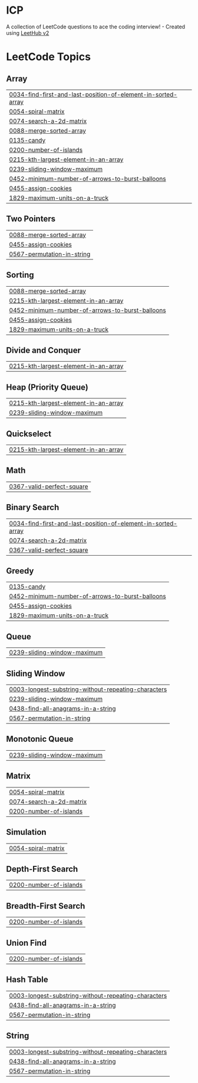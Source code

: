 # ICP
A collection of LeetCode questions to ace the coding interview! - Created using [LeetHub v2](https://github.com/arunbhardwaj/LeetHub-2.0)

<!---LeetCode Topics Start-->
# LeetCode Topics
## Array
|  |
| ------- |
| [0034-find-first-and-last-position-of-element-in-sorted-array](https://github.com/shubhkesh05/ICP/tree/master/0034-find-first-and-last-position-of-element-in-sorted-array) |
| [0054-spiral-matrix](https://github.com/shubhkesh05/ICP/tree/master/0054-spiral-matrix) |
| [0074-search-a-2d-matrix](https://github.com/shubhkesh05/ICP/tree/master/0074-search-a-2d-matrix) |
| [0088-merge-sorted-array](https://github.com/shubhkesh05/ICP/tree/master/0088-merge-sorted-array) |
| [0135-candy](https://github.com/shubhkesh05/ICP/tree/master/0135-candy) |
| [0200-number-of-islands](https://github.com/shubhkesh05/ICP/tree/master/0200-number-of-islands) |
| [0215-kth-largest-element-in-an-array](https://github.com/shubhkesh05/ICP/tree/master/0215-kth-largest-element-in-an-array) |
| [0239-sliding-window-maximum](https://github.com/shubhkesh05/ICP/tree/master/0239-sliding-window-maximum) |
| [0452-minimum-number-of-arrows-to-burst-balloons](https://github.com/shubhkesh05/ICP/tree/master/0452-minimum-number-of-arrows-to-burst-balloons) |
| [0455-assign-cookies](https://github.com/shubhkesh05/ICP/tree/master/0455-assign-cookies) |
| [1829-maximum-units-on-a-truck](https://github.com/shubhkesh05/ICP/tree/master/1829-maximum-units-on-a-truck) |
## Two Pointers
|  |
| ------- |
| [0088-merge-sorted-array](https://github.com/shubhkesh05/ICP/tree/master/0088-merge-sorted-array) |
| [0455-assign-cookies](https://github.com/shubhkesh05/ICP/tree/master/0455-assign-cookies) |
| [0567-permutation-in-string](https://github.com/shubhkesh05/ICP/tree/master/0567-permutation-in-string) |
## Sorting
|  |
| ------- |
| [0088-merge-sorted-array](https://github.com/shubhkesh05/ICP/tree/master/0088-merge-sorted-array) |
| [0215-kth-largest-element-in-an-array](https://github.com/shubhkesh05/ICP/tree/master/0215-kth-largest-element-in-an-array) |
| [0452-minimum-number-of-arrows-to-burst-balloons](https://github.com/shubhkesh05/ICP/tree/master/0452-minimum-number-of-arrows-to-burst-balloons) |
| [0455-assign-cookies](https://github.com/shubhkesh05/ICP/tree/master/0455-assign-cookies) |
| [1829-maximum-units-on-a-truck](https://github.com/shubhkesh05/ICP/tree/master/1829-maximum-units-on-a-truck) |
## Divide and Conquer
|  |
| ------- |
| [0215-kth-largest-element-in-an-array](https://github.com/shubhkesh05/ICP/tree/master/0215-kth-largest-element-in-an-array) |
## Heap (Priority Queue)
|  |
| ------- |
| [0215-kth-largest-element-in-an-array](https://github.com/shubhkesh05/ICP/tree/master/0215-kth-largest-element-in-an-array) |
| [0239-sliding-window-maximum](https://github.com/shubhkesh05/ICP/tree/master/0239-sliding-window-maximum) |
## Quickselect
|  |
| ------- |
| [0215-kth-largest-element-in-an-array](https://github.com/shubhkesh05/ICP/tree/master/0215-kth-largest-element-in-an-array) |
## Math
|  |
| ------- |
| [0367-valid-perfect-square](https://github.com/shubhkesh05/ICP/tree/master/0367-valid-perfect-square) |
## Binary Search
|  |
| ------- |
| [0034-find-first-and-last-position-of-element-in-sorted-array](https://github.com/shubhkesh05/ICP/tree/master/0034-find-first-and-last-position-of-element-in-sorted-array) |
| [0074-search-a-2d-matrix](https://github.com/shubhkesh05/ICP/tree/master/0074-search-a-2d-matrix) |
| [0367-valid-perfect-square](https://github.com/shubhkesh05/ICP/tree/master/0367-valid-perfect-square) |
## Greedy
|  |
| ------- |
| [0135-candy](https://github.com/shubhkesh05/ICP/tree/master/0135-candy) |
| [0452-minimum-number-of-arrows-to-burst-balloons](https://github.com/shubhkesh05/ICP/tree/master/0452-minimum-number-of-arrows-to-burst-balloons) |
| [0455-assign-cookies](https://github.com/shubhkesh05/ICP/tree/master/0455-assign-cookies) |
| [1829-maximum-units-on-a-truck](https://github.com/shubhkesh05/ICP/tree/master/1829-maximum-units-on-a-truck) |
## Queue
|  |
| ------- |
| [0239-sliding-window-maximum](https://github.com/shubhkesh05/ICP/tree/master/0239-sliding-window-maximum) |
## Sliding Window
|  |
| ------- |
| [0003-longest-substring-without-repeating-characters](https://github.com/shubhkesh05/ICP/tree/master/0003-longest-substring-without-repeating-characters) |
| [0239-sliding-window-maximum](https://github.com/shubhkesh05/ICP/tree/master/0239-sliding-window-maximum) |
| [0438-find-all-anagrams-in-a-string](https://github.com/shubhkesh05/ICP/tree/master/0438-find-all-anagrams-in-a-string) |
| [0567-permutation-in-string](https://github.com/shubhkesh05/ICP/tree/master/0567-permutation-in-string) |
## Monotonic Queue
|  |
| ------- |
| [0239-sliding-window-maximum](https://github.com/shubhkesh05/ICP/tree/master/0239-sliding-window-maximum) |
## Matrix
|  |
| ------- |
| [0054-spiral-matrix](https://github.com/shubhkesh05/ICP/tree/master/0054-spiral-matrix) |
| [0074-search-a-2d-matrix](https://github.com/shubhkesh05/ICP/tree/master/0074-search-a-2d-matrix) |
| [0200-number-of-islands](https://github.com/shubhkesh05/ICP/tree/master/0200-number-of-islands) |
## Simulation
|  |
| ------- |
| [0054-spiral-matrix](https://github.com/shubhkesh05/ICP/tree/master/0054-spiral-matrix) |
## Depth-First Search
|  |
| ------- |
| [0200-number-of-islands](https://github.com/shubhkesh05/ICP/tree/master/0200-number-of-islands) |
## Breadth-First Search
|  |
| ------- |
| [0200-number-of-islands](https://github.com/shubhkesh05/ICP/tree/master/0200-number-of-islands) |
## Union Find
|  |
| ------- |
| [0200-number-of-islands](https://github.com/shubhkesh05/ICP/tree/master/0200-number-of-islands) |
## Hash Table
|  |
| ------- |
| [0003-longest-substring-without-repeating-characters](https://github.com/shubhkesh05/ICP/tree/master/0003-longest-substring-without-repeating-characters) |
| [0438-find-all-anagrams-in-a-string](https://github.com/shubhkesh05/ICP/tree/master/0438-find-all-anagrams-in-a-string) |
| [0567-permutation-in-string](https://github.com/shubhkesh05/ICP/tree/master/0567-permutation-in-string) |
## String
|  |
| ------- |
| [0003-longest-substring-without-repeating-characters](https://github.com/shubhkesh05/ICP/tree/master/0003-longest-substring-without-repeating-characters) |
| [0438-find-all-anagrams-in-a-string](https://github.com/shubhkesh05/ICP/tree/master/0438-find-all-anagrams-in-a-string) |
| [0567-permutation-in-string](https://github.com/shubhkesh05/ICP/tree/master/0567-permutation-in-string) |
<!---LeetCode Topics End-->